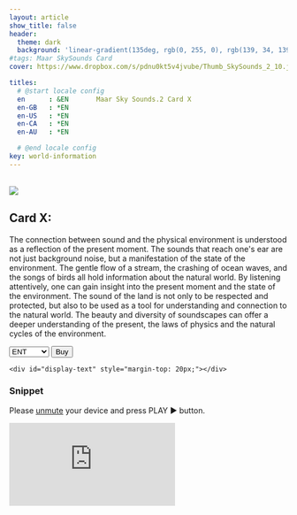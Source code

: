 ```yaml
---
layout: article
show_title: false
header:
  theme: dark
  background: 'linear-gradient(135deg, rgb(0, 255, 0), rgb(139, 34, 139, .1))'
#tags: Maar SkySounds Card
cover: https://www.dropbox.com/s/pdnu0kt5v4jvube/Thumb_SkySounds_2_10.jpg?raw=1

titles:
  # @start locale config
  en      : &EN       Maar Sky Sounds.2 Card X
  en-GB   : *EN
  en-US   : *EN
  en-CA   : *EN
  en-AU   : *EN

  # @end locale config
key: world-information
---
```

<br>
<div class="item">
  <div class="item__image">
    <img class="image image--lg" src="https://www.dropbox.com/s/jyst5nwbdyh6vvk/SkySounds2_10.png?raw=1"/>
  </div>
  <div class="item__content">
    <div class="item__header">
      <h2>Card X:</h2>
    </div>
    <div class="item__description">
      <p>The connection between sound and the physical environment is understood as a reflection of the present moment. The sounds that reach one's ear are not just background noise, but a manifestation of the state of the environment. The gentle flow of a stream, the crashing of ocean waves, and the songs of birds all hold information about the natural world. By listening attentively, one can gain insight into the present moment and the state of the environment. The sound of the land is not only to be respected and protected, but also to be used as a tool for understanding and connection to the natural world. The beauty and diversity of soundscapes can offer a deeper understanding of the present, the laws of physics and the natural cycles of the environment.

</p>
    </div>
  </div>
</div>


<div class="p-4">
  <div class="padding: ($spacer * 1.5); margin-top: $spacer*4;">
    <select class="select" id="link-selector">
      <option value="https://maarworld.gumroad.com/l/skysound1">ENT</option>
      <option value="https://maarworld.gumroad.com/">Physical</option>
      <option value="https://opensea.io/">Digital</option>
    </select>
    <button class="button button--primary  button--rounded" id="go-button">Buy</button>

    <div id="display-text" style="margin-top: 20px;"></div>

  </div>
</div>

<script>
  const linkSelector = document.querySelector("#link-selector");
  const displayText = document.querySelector("#display-text");

  linkSelector.addEventListener("change", function() {
    const selectedValue = linkSelector.value;
    switch (selectedValue) {
      case "https://maarworld.gumroad.com/l/skysound1":
        displayText.innerHTML = "Buy ENT Card - 0.34 eth";
        break;
      case "https://maarworld.gumroad.com/":
        displayText.innerHTML = "Buy Physical Card - 0.34 eth";
        break;
      case "https://opensea.io/":
        displayText.innerHTML = "Buy NFT Card - 0.34 eth ";
        break;
      default:
        displayText.innerHTML = "< Select your Card Type";
    }
  });

  // Trigger the change event manually to show the selected option value on page load
  linkSelector.dispatchEvent(new Event('change'));

  const goButton = document.querySelector("#go-button");
  goButton.addEventListener("click", function() {
      const selectedLink = linkSelector.value;
      window.open(selectedLink, "_blank");
    });
</script>

### Snippet

Please <a href="https://support.apple.com/en-gb/HT208353" rel="unmute" target="_blank"> unmute</a> 
your device and press PLAY ▶️ button. 

<div class="container">
  <iframe class="responsive-iframe" src="https://play.maar.world/?g=8&d=0&c=0" style="border: 0" ></iframe>
</div>






